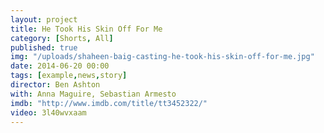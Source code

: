 ```yaml
---
layout: project
title: He Took His Skin Off For Me
category: [Shorts, All]
published: true
img: "/uploads/shaheen-baig-casting-he-took-his-skin-off-for-me.jpg"
date: 2014-06-20 00:00
tags: [example,news,story]
director: Ben Ashton
with: Anna Maguire, Sebastian Armesto
imdb: "http://www.imdb.com/title/tt3452322/"
video: 3l40wvxaam
---
```



